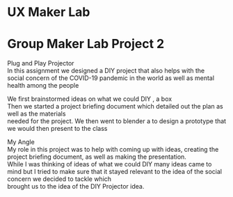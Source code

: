 # UX Maker Lab 
# Group Maker Lab Project 2  
Plug and Play Projector  
In this assignment we designed a DIY project that also helps with the  
social concern of the COVID-19 pandemic in the world as well as mental health among the people  
  
We first brainstormed ideas on what we could DIY , a box  
Then we started a project briefing document which detailed out the plan as well as the materials  
needed for the project.
We then went to blender a to design a prototype that we would then present to the class  
  
My Angle  
My role in this project was to help with coming up with ideas, creating the project briefing   document, as well as making the presentation.  
While I was thinking of ideas of what we could DIY many ideas came to mind but I tried to make sure that it stayed relevant to the idea of the social concern we decided to tackle which  
brought us to the idea of the DIY Projector idea.  